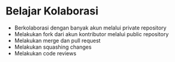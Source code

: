 # Belajar Kolaborasi
- Berkolaborasi dengan banyak akun melalui private repository
- Melakukan fork dari akun kontributor melalui public repository
- Melakukan merge dan pull request
- Melakukan squashing changes
- Melakukan code reviews

